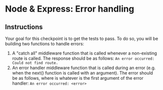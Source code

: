 # Node & Express: Error handling

## Instructions
Your goal for this checkpoint is to get the tests to pass. To do so, you will be building two functions to handle errors:

1. A "catch all" middleware function that is called whenever a non-existing route is called. The response should be as follows:
```An error occurred: Could not find route.```
1. An error handler middleware function that is called during an error (e.g. when the next() function is called with an argument). The error should be as follows, where <error> is whatever is the first argument of the error handler:
```An error occurred: <error>```